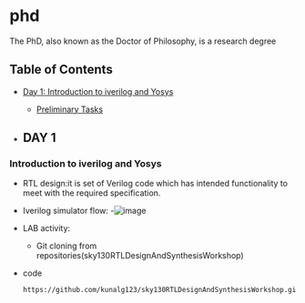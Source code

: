 # phd
The PhD, also known as the Doctor of Philosophy, is a research degree
## Table of Contents
* [Day 1: Introduction to iverilog and Yosys](https://github.com/fahr-khadija/phd#day-1)
  - [Preliminary Tasks](https://github.com/fahr-khadija/phd#preliminary-tasks)

* ## DAY 1
 ### Introduction to iverilog and Yosys
 - RTL design:it is set of Verilog code which has intended functionality to meet with the required specification.
 - Iverilog simulator flow:
    -![image](https://user-images.githubusercontent.com/88780019/154971298-b6f5dd2d-2e04-46ba-9232-e130a0d7e9d3.png)
    
 - LAB activity:
   - Git cloning from repositories(sky130RTLDesignAndSynthesisWorkshop)
 - code 
   ```
   https://github.com/kunalg123/sky130RTLDesignAndSynthesisWorkshop.git

